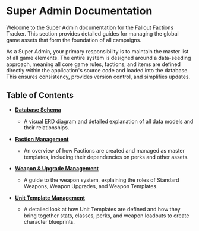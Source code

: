 # Super Admin Documentation

Welcome to the Super Admin documentation for the Fallout Factions Tracker. This section provides detailed guides for managing the global game assets that form the foundation of all campaigns.

As a Super Admin, your primary responsibility is to maintain the master list of all game elements. The entire system is designed around a data-seeding approach, meaning all core game rules, factions, and items are defined directly within the application's source code and loaded into the database. This ensures consistency, provides version control, and simplifies updates.

## Table of Contents

- **[Database Schema](../schema.md)**

  - A visual ERD diagram and detailed explanation of all data models and their relationships.

- **[Faction Management](./faction-management.md)**

  - An overview of how Factions are created and managed as master templates, including their dependencies on perks and other assets.

- **[Weapon & Upgrade Management](./weapon-management.md)**

  - A guide to the weapon system, explaining the roles of Standard Weapons, Weapon Upgrades, and Weapon Templates.

- **[Unit Template Management](./unittemplate-management.md)**
  - A detailed look at how Unit Templates are defined and how they bring together stats, classes, perks, and weapon loadouts to create character blueprints.
